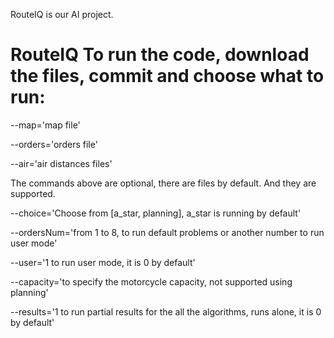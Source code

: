 RouteIQ is our AI project.
# RouteIQ To run the code, download the files, commit and choose what to run:
--map='map file'

--orders='orders file'

--air='air distances files'

The commands above are optional, there are files by default. And they are supported.

--choice='Choose from [a_star, planning], a_star is running by default'

--ordersNum='from 1 to 8, to run default problems or another number to run user mode'

--user='1 to run user mode, it is 0 by default'

--capacity='to specify the motorcycle capacity, not supported using planning'

--results='1 to run partial results for the all the algorithms, runs alone, it is 0 by default'